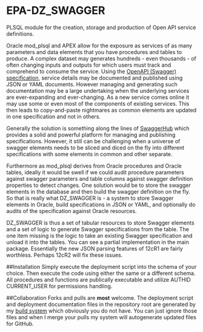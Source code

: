 # EPA-DZ_SWAGGER
PLSQL module for the creation, storage and production of Open API service definitions.

Oracle mod_plsql and APEX allow for the exposure as services of as many parameters and data elements that you have procedures and tables to produce.  A complex dataset may generates hundreds - even thousands - of often changing inputs and outputs for which users must track and comprehend to consume the service.  Using the [OpenAPI (Swagger) specification](http://swagger.io/specification), service details may be documented and published using JSON or YAML documents.  However managing and generating such documentation may be a large undertaking when the underlying services are ever-expanding and ever-changing.  As a new service comes online it may use some or even most of the components of existing services.  This then leads to copy-and-paste nightmares as common elements are updated in one specification and not in others.  

Generally the solution is something along the lines of [SwaggerHub](https://app.swaggerhub.com) which provides a solid and powerful platform for managing and publishing specifications.  However, it still can be challenging when a universe of swagger elements needs to be sliced and diced on the fly into different specifications with some elements in common and other separate.

Furthermore as mod_plsql derives from Oracle procedures and Oracle tables, ideally it would be swell if we could audit procedure parameters against swagger parameters and table columns against swagger definition properties to detect changes.  One solution would be to store the swagger elements in the database and then build the swagger definition on the fly.  So that is really what DZ_SWAGGER is - a system to store Swagger elements in Oracle, build specifications in JSON or YAML, and optionally do audits of the specification against Oracle resources.  

DZ_SWAGGER is thus a set of tabular resources to store Swagger elements and a set of logic to generate Swagger specifications from the table.  The one item missing is the logic to take an existing Swagger specification and unload it into the tables.  You can see a partial implementation in the main package.  Essentially the new JSON parsing features of 12cR1 are fairly worthless.  Perhaps 12cR2 will fix these issues.

##Installation
Simply execute the deployment script into the schema of your choice.  Then execute the code using either the same or a different schema.  All procedures and functions are publically executable and utilize AUTHID CURRENT_USER for permissions handling.

##Collaboration
Forks and pulls are **most** welcome.  The deployment script and deployment documentation files in the repository root are generated by my [build system](https://github.com/pauldzy/Speculative_PLSQL_CI) which obviously you do not have.  You can just ignore those files and when I merge your pulls my system will autogenerate updated files for GitHub.


